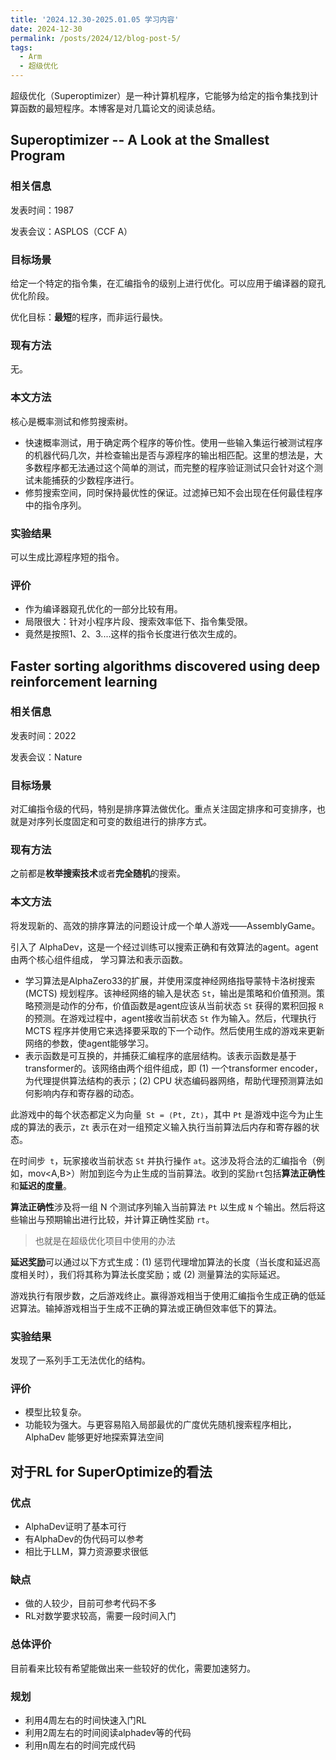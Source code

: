 ```yaml
---
title: '2024.12.30-2025.01.05 学习内容'
date: 2024-12-30
permalink: /posts/2024/12/blog-post-5/
tags:
  - Arm
  - 超级优化
---
```


超级优化（Superoptimizer）是一种计算机程序，它能够为给定的指令集找到计算函数的最短程序。本博客是对几篇论文的阅读总结。

## Superoptimizer -- A Look at the Smallest Program 

### 相关信息

发表时间：1987

发表会议：ASPLOS（CCF A）

### 目标场景

给定一个特定的指令集，在汇编指令的级别上进行优化。可以应用于编译器的窥孔优化阶段。

优化目标：**最短**的程序，而非运行最快。

### 现有方法

无。

### 本文方法

核心是概率测试和修剪搜索树。

- 快速概率测试，用于确定两个程序的等价性。使用一些输入集运行被测试程序的机器代码几次，并检查输出是否与源程序的输出相匹配。这里的想法是，大多数程序都无法通过这个简单的测试，而完整的程序验证测试只会针对这个测试未能捕获的少数程序进行。
- 修剪搜索空间，同时保持最优性的保证。过滤掉已知不会出现在任何最佳程序中的指令序列。

### 实验结果

可以生成比源程序短的指令。

### 评价

- 作为编译器窥孔优化的一部分比较有用。
- 局限很大：针对小程序片段、搜索效率低下、指令集受限。
- 竟然是按照1、2、3....这样的指令长度进行依次生成的。

## Faster sorting algorithms discovered using deep reinforcement learning

### 相关信息

发表时间：2022

发表会议：Nature

### 目标场景

对汇编指令级的代码，特别是排序算法做优化。重点关注固定排序和可变排序，也就是对序列长度固定和可变的数组进行的排序方式。

### 现有方法

之前都是**枚举搜索技术**或者**完全随机**的搜索。

### 本文方法

将发现新的、高效的排序算法的问题设计成一个单人游戏——AssemblyGame。

引入了 AlphaDev，这是一个经过训练可以搜索正确和有效算法的agent。agent由两个核心组件组成， 学习算法和表示函数。

- 学习算法是AlphaZero33的扩展，并使用深度神经网络指导蒙特卡洛树搜索 (MCTS) 规划程序。该神经网络的输入是状态 `St`，输出是策略和价值预测。策略预测是动作的分布，价值函数是agent应该从当前状态 `St` 获得的累积回报 `R` 的预测。在游戏过程中，agent接收当前状态 `St` 作为输入。然后，代理执行 MCTS 程序并使用它来选择要采取的下一个动作。然后使用生成的游戏来更新网络的参数，使agent能够学习。
- 表示函数是可互换的，并捕获汇编程序的底层结构。该表示函数是基于transformer的。该网络由两个组件组成，即 (1)  一个transformer encoder，为代理提供算法结构的表示；(2) CPU 状态编码器网络，帮助代理预测算法如何影响内存和寄存器的动态。

此游戏中的每个状态都定义为向量` St = ⟨Pt, Zt⟩`，其中 `Pt` 是游戏中迄今为止生成的算法的表示，`Zt` 表示在对一组预定义输入执行当前算法后内存和寄存器的状态。

在时间步` t`，玩家接收当前状态 `St` 并执行操作 `at`。这涉及将合法的汇编指令（例如，mov<A,B>）附加到迄今为止生成的当前算法。收到的奖励` rt `包括**算法正确性**和**延迟的度量**。

**算法正确性**涉及将一组 N 个测试序列输入当前算法 `Pt` 以生成 `N` 个输出。然后将这些输出与预期输出进行比较，并计算正确性奖励 `rt`。

> 也就是在超级优化项目中使用的办法

**延迟奖励**可以通过以下方式生成：(1) 惩罚代理增加算法的长度（当长度和延迟高度相关时），我们将其称为算法长度奖励；或 (2) 测量算法的实际延迟。

游戏执行有限步数，之后游戏终止。赢得游戏相当于使用汇编指令生成正确的低延迟算法。输掉游戏相当于生成不正确的算法或正确但效率低下的算法。

### 实验结果

发现了一系列手工无法优化的结构。

### 评价

- 模型比较复杂。
- 功能较为强大。与更容易陷入局部最优的广度优先随机搜索程序相比，AlphaDev 能够更好地探索算法空间

## 对于RL for SuperOptimize的看法

### 优点

- AlphaDev证明了基本可行
- 有AlphaDev的伪代码可以参考
- 相比于LLM，算力资源要求很低

### 缺点

- 做的人较少，目前可参考代码不多
- RL对数学要求较高，需要一段时间入门

### 总体评价

目前看来比较有希望能做出来一些较好的优化，需要加速努力。

### 规划

- 利用4周左右的时间快速入门RL
- 利用2周左右的时间阅读alphadev等的代码
- 利用n周左右的时间完成代码
